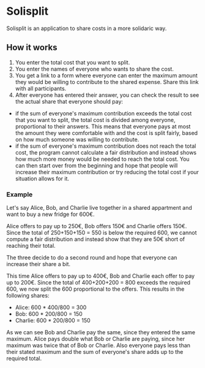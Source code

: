# Solisplit

Solisplit is an application to share costs in a more solidaric way.

## How it works

1. You enter the total cost that you want to split.
2. You enter the names of everyone who wants to share the cost.
3. You get a link to a form where everyone can enter the maximum amount they would be willing to contribute to the shared expense. Share this link with all participants.
4. After everyone has entered their answer, you can check the result to see the actual share that everyone should pay:
  - if the sum of everyone's maximum contribution exceeds the total cost that you want to split, the total cost is divided among everyone, proportional to their answers. This means that everyone pays at most the amount they were comfortable with and the cost is split fairly, based on how much someone was willing to contribute.
  - if the sum of everyone's maximum contribution does not reach the total cost, the program cannot calculate a fair distribution and instead shows how much more money would be needed to reach the total cost. You can then start over from the beginning and hope that people will increase their maximum contribution or try reducing the total cost if your situation allows for it.

### Example

Let's say Alice, Bob, and Charlie live together in a shared appartment and want to buy a new fridge for 600€.

Alice offers to pay up to 250€, Bob offers 150€ and Charlie offers 150€.
Since the total of 250+150+150 = 550 is below the required 600, we cannot compute a fair distribution and instead show that they are 50€ short of reaching their total.

The three decide to do a second round and hope that everyone can increase their share a bit.

This time Alice offers to pay up to 400€, Bob and Charlie each offer to pay up to 200€. Since the total of 400+200+200 = 800 exceeds the required 600, we now split the 600 proportional to the offers. This results in the following shares:

- Alice: 600 * 400/800 = 300
- Bob: 600 * 200/800 = 150
- Charlie: 600 * 200/800 = 150

As we can see Bob and Charlie pay the same, since they entered the same maximum. Alice pays double what Bob or Charlie are paying, since her maximum was twice that of Bob or Charlie. Also everyone pays less than their stated maximum and the sum of everyone's share adds up to the required total.
